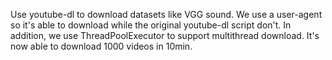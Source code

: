 Use youtube-dl to download datasets like VGG sound.
We use a user-agent so it's able to download while the original youtube-dl script don't.
In addition, we use ThreadPoolExecutor to support multithread download. It's now able to download 1000 videos in 10min.
